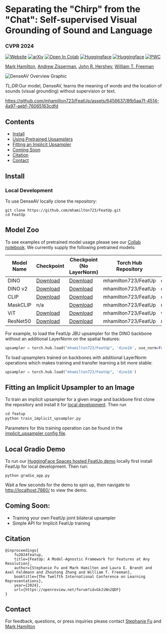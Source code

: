 # Separating the "Chirp" from the "Chat": Self-supervised Visual Grounding of Sound and Language
###  CVPR 2024


[![Website](https://img.shields.io/badge/DenseAV-%F0%9F%8C%90Website-purple?style=flat)](https://aka.ms/denseav) [![arXiv](https://img.shields.io/badge/arXiv-2403.10516-b31b1b.svg)](https://arxiv.org/abs/2403.10516) [![Open In Colab](https://colab.research.google.com/assets/colab-badge.svg)](https://colab.research.google.com/github/mhamilton723/DenseAV/blob/main/demo.ipynb)
[![Huggingface](https://img.shields.io/badge/%F0%9F%A4%97%20Hugging%20Face-FeatUp-orange)](https://huggingface.co/spaces/mhamilton723/DenseAV) 
[![Huggingface](https://img.shields.io/badge/%F0%9F%A4%97%20Hugging%20Face-Paper%20Page-orange)](https://huggingface.co/papers/2403.10516)
[![PWC](https://img.shields.io/endpoint.svg?url=https://paperswithcode.com/badge/featup-a-model-agnostic-framework-for/feature-upsampling-on-imagenet)](https://paperswithcode.com/sota/feature-upsampling-on-imagenet?p=featup-a-model-agnostic-framework-for)


[Mark Hamilton](https://mhamilton.net/),
[Andrew Zisserman](https://www.robots.ox.ac.uk/~az/),
[John R. Hershey](https://research.google/people/john-hershey/),
[William T. Freeman](https://billf.mit.edu/about/bio)

![DenseAV Overview Graphic](https://mhamilton.net/images/website_hero_small-p-1080.jpg)

*TL;DR*:Our model, DenseAV, learns the meaning of words and the location of sounds (visual grounding) without supervision or text.

https://github.com/mhamilton723/FeatUp/assets/6456637/8fb5aa7f-4514-4a97-aebf-76065163cdfd


## Contents
<!--ts-->
   * [Install](#install)
   * [Using Pretrained Upsamplers](#using-pretrained-upsamplers)
   * [Fitting an Implicit Upsampler](#fitting-an-implicit-upsampler-to-an-image)
   * [Coming Soon](coming-soon)
   * [Citation](#citation)
   * [Contact](#contact)
<!--te-->

## Install


### Local Development
To use DenseAV locally clone the repository:
```shell script
git clone https://github.com/mhamilton723/FeatUp.git
cd FeatUp
```

## Model Zoo

To see examples of pretrained model usage please see our [Collab notebook](https://colab.research.google.com/github/mhamilton723/DenseAV/blob/main/demo.ipynb). We currently supply the following pretrained models:

| Model Name | Checkpoint                                                                                                                       | Checkpoint (No LayerNorm)                                                                                                                  | Torch Hub Repository | Torch Hub Name |
|------------|----------------------------------------------------------------------------------------------------------------------------------|--------------------------------------------------------------------------------------------------------------------------------------------|----------------------|----------------|
| DINO       | [Download](https://marhamilresearch4.blob.core.windows.net/feature-upsampling-public/pretrained/dino16_jbu_stack_cocostuff.ckpt) | [Download](https://marhamilresearch4.blob.core.windows.net/feature-upsampling-public/pretrained/no_norm/dino16_jbu_stack_cocostuff.ckpt)   | mhamilton723/FeatUp  | dino16         |
| DINO v2    | [Download](https://marhamilresearch4.blob.core.windows.net/feature-upsampling-public/pretrained/dinov2_jbu_stack_cocostuff.ckpt) | [Download](https://marhamilresearch4.blob.core.windows.net/feature-upsampling-public/pretrained/no_norm/dinov2_jbu_stack_cocostuff.ckpt)   | mhamilton723/FeatUp  | dinov2         |
| CLIP       | [Download](https://marhamilresearch4.blob.core.windows.net/feature-upsampling-public/pretrained/clip_jbu_stack_cocostuff.ckpt)   | [Download](https://marhamilresearch4.blob.core.windows.net/feature-upsampling-public/pretrained/no_norm/clip_jbu_stack_cocostuff.ckpt)     | mhamilton723/FeatUp  | clip           |
| MaskCLIP   | n/a                                                                                                                              | [Download](https://marhamilresearch4.blob.core.windows.net/feature-upsampling-public/pretrained/no_norm/maskclip_jbu_stack_cocostuff.ckpt) | mhamilton723/FeatUp  | maskclip       |
| ViT        | [Download](https://marhamilresearch4.blob.core.windows.net/feature-upsampling-public/pretrained/vit_jbu_stack_cocostuff.ckpt)      | [Download](https://marhamilresearch4.blob.core.windows.net/feature-upsampling-public/pretrained/no_norm/vit_jbu_stack_cocostuff.ckpt)      | mhamilton723/FeatUp  | vit            |
| ResNet50   | [Download](https://marhamilresearch4.blob.core.windows.net/feature-upsampling-public/pretrained/resnet50_jbu_stack_cocostuff.ckpt) | [Download](https://marhamilresearch4.blob.core.windows.net/feature-upsampling-public/pretrained/no_norm/resnet50_jbu_stack_cocostuff.ckpt) | mhamilton723/FeatUp  | resnet50       |

For example, to load the FeatUp JBU upsampler for the DINO backbone without an additional LayerNorm on the spatial features:

```python
upsampler = torch.hub.load("mhamilton723/FeatUp", 'dino16', use_norm=False)
```

To load upsamplers trained on backbones with additional LayerNorm operations which makes training and transfer learning a bit more stable:

```python
upsampler = torch.hub.load("mhamilton723/FeatUp", 'dino16')
```

## Fitting an Implicit Upsampler to an Image

To train an implicit upsampler for a given image and backbone first clone the repository and install it for 
[local development](#local-development). Then run

```python
cd featup
python train_implicit_upsampler.py
```

Parameters for this training operation can be found in the [implicit_upsampler config file](featup/configs/implicit_upsampler.yaml).

## Local Gradio Demo

To run our [HuggingFace Spaces hosted FeatUp demo](https://huggingface.co/spaces/mhamilton723/FeatUp) locally first install FeatUp for local development. Then  run:

```shell
python gradio_app.py
```

Wait a few seconds for the demo to spin up, then navigate to [http://localhost:7860/](http://localhost:7860/) to view the demo.


## Coming Soon:

- Training your own FeatUp joint bilateral upsampler
- Simple API for Implicit FeatUp training


## Citation

```
@inproceedings{
    fu2024featup,
    title={FeatUp: A Model-Agnostic Framework for Features at Any Resolution},
    author={Stephanie Fu and Mark Hamilton and Laura E. Brandt and Axel Feldmann and Zhoutong Zhang and William T. Freeman},
    booktitle={The Twelfth International Conference on Learning Representations},
    year={2024},
    url={https://openreview.net/forum?id=GkJiNn2QDF}
}
```

## Contact

For feedback, questions, or press inquiries please contact [Stephanie Fu](mailto:fus@mit.edu) and [Mark Hamilton](mailto:markth@mit.edu)
